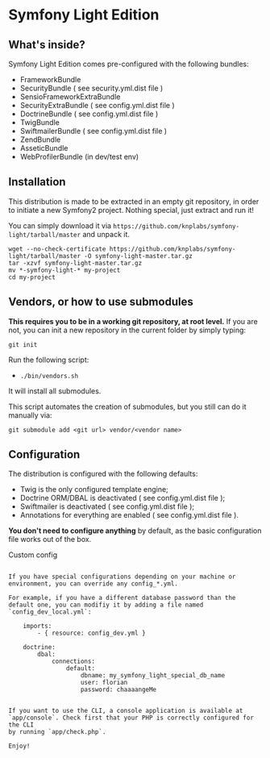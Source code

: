Symfony Light Edition
=================

What's inside?
--------------

Symfony Light Edition comes pre-configured with the following bundles:

 * FrameworkBundle
 * SecurityBundle ( see security.yml.dist file )
 * SensioFrameworkExtraBundle
 * SecurityExtraBundle ( see config.yml.dist file )
 * DoctrineBundle ( see config.yml.dist file )
 * TwigBundle
 * SwiftmailerBundle ( see config.yml.dist file )
 * ZendBundle
 * AsseticBundle
 * WebProfilerBundle (in dev/test env)

Installation
---------------------

This distribution is made to be extracted in an empty git repository, in order to initiate a new Symfony2 project.
Nothing special, just extract and run it!

You can simply download it via `https://github.com/knplabs/symfony-light/tarball/master` and unpack it.

    wget --no-check-certificate https://github.com/knplabs/symfony-light/tarball/master -O symfony-light-master.tar.gz
    tar -xzvf symfony-light-master.tar.gz
    mv *-symfony-light-* my-project
    cd my-project

Vendors, or how to use submodules
----------------------------------------------------

**This requires you to be in a working git repository, at root level.**
If you are not, you can init a new repository in the current folder by simply typing:

    git init

Run the following script:

 * `./bin/vendors.sh`

It will install all submodules.

This script automates the creation of submodules, but you still can do it manually via:

    git submodule add <git url> vendor/<vendor name>


Configuration
-------------------

The distribution is configured with the following defaults:

 * Twig is the only configured template engine;
 * Doctrine ORM/DBAL is deactivated ( see config.yml.dist file );
 * Swiftmailer is deactivated ( see config.yml.dist file );
 * Annotations for everything are enabled ( see config.yml.dist file ).

**You don't need to configure anything** by default, as the basic configuration file works out of the box.


Custom config
~~~~~~~~~~~

If you have special configurations depending on your machine or environment, you can override any config_*.yml.

For example, if you have a different database password than the default one, you can modifiy it by adding a file named `config_dev_local.yml`:

    imports:
        - { resource: config_dev.yml }

    doctrine:
        dbal:
            connections:
                default:
                    dbname: my_symfony_light_special_db_name
                    user: florian
                    password: chaaaangeMe


If you want to use the CLI, a console application is available at
`app/console`. Check first that your PHP is correctly configured for the CLI
by running `app/check.php`.

Enjoy!
